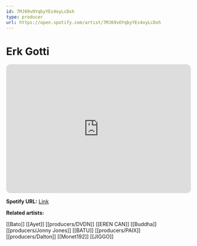 ```yaml
---
id: 7MJ69vOYqbyYEs4oyLcDxh
type: producer
url: https://open.spotify.com/artist/7MJ69vOYqbyYEs4oyLcDxh
---
```

# Erk Gotti

<iframe style="border-radius:12px" src="https://open.spotify.com/embed/artist/7MJ69vOYqbyYEs4oyLcDxh" width="100%" height="352" frameBorder="0" allowfullscreen="" allow="autoplay; clipboard-write; encrypted-media; fullscreen; picture-in-picture" loading="lazy"></iframe>

**Spotify URL:** [Link](https://open.spotify.com/artist/7MJ69vOYqbyYEs4oyLcDxh)

**Related artists:**

[[Bato]]
[[Ayet]]
[[producers/DVDN]]
[[EREN CAN]]
[[Buddha]]
[[producers/Jonny Jones]]
[[BATU]]
[[producers/PAIX]]
[[producers/Dalton]]
[[Monet192]]
[[JIGGO]]
